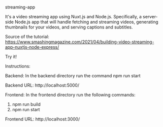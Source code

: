streaming-app

It's a video streaming app using Nuxt.js and Node.js. Specifically, a server-side Node.js app that will handle fetching and streaming videos, generating thumbnails for your videos, and serving captions and subtitles.

Source of the tutorial: https://www.smashingmagazine.com/2021/04/building-video-streaming-app-nuxtjs-node-express/

Try it!

Instructions:

Backend: In the backend directory run the command npm run start

Backend URL: http://localhost:5000/

Frontend: In the frontend directory run the following commands:

1. npm run build
2. npm run start

Frontend URL: http://localhost:3000/
